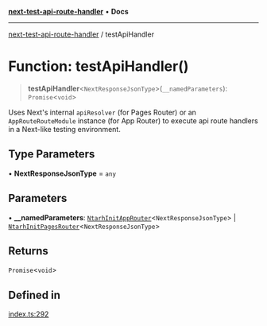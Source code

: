 [**next-test-api-route-handler**](../README.md) • **Docs**

***

[next-test-api-route-handler](../README.md) / testApiHandler

# Function: testApiHandler()

> **testApiHandler**\<`NextResponseJsonType`\>(`__namedParameters`): `Promise`\<`void`\>

Uses Next's internal `apiResolver` (for Pages Router) or an
`AppRouteRouteModule` instance (for App Router) to execute api route handlers
in a Next-like testing environment.

## Type Parameters

• **NextResponseJsonType** = `any`

## Parameters

• **\_\_namedParameters**: [`NtarhInitAppRouter`](../interfaces/NtarhInitAppRouter.md)\<`NextResponseJsonType`\> \| [`NtarhInitPagesRouter`](../interfaces/NtarhInitPagesRouter.md)\<`NextResponseJsonType`\>

## Returns

`Promise`\<`void`\>

## Defined in

[index.ts:292](https://github.com/Xunnamius/next-test-api-route-handler/blob/e773623b6be329996aafd723ed43e973bdc65aa6/src/index.ts#L292)
